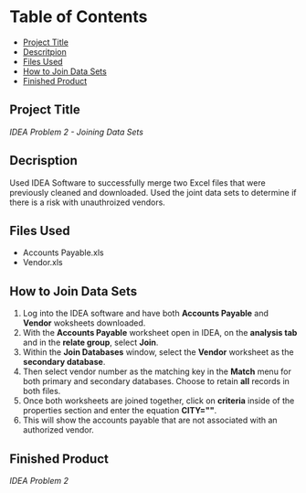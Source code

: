 # Table of Contents

- [Project Title](#Project-Title)
- [Descritpion](#Descritpion)
- [Files Used](#Files-Used)
- [How to Join Data Sets](#How-to-Join-Data-Sets)
- [Finished Product](#Finished-Product)

## Project Title

*IDEA Problem 2 - Joining Data Sets*

## Decrisption

Used IDEA Software to successfully merge two Excel files that were previously cleaned and downloaded. Used the joint data sets to determine if there is a risk with unauthroized vendors.

## Files Used

- Accounts Payable.xls
- Vendor.xls

## How to Join Data Sets

1. Log into the IDEA software and have both **Accounts Payable** and **Vendor** woksheets downloaded.
2. With the **Accounts Payable** worksheet open in IDEA, on the **analysis tab** and in the **relate group**, select **Join**.
3. Within the **Join Databases** window, select the **Vendor** worksheet as the **secondary database**.
4. Then select vendor number as the matching key in the **Match** menu for both primary and secondary databases. Choose to retain **all** records in both files.
5. Once both worksheets are joined together, click on **criteria** inside of the properties section and enter the equation **CITY=""**.
6. This will show the accounts payable that are not associated with an authorized vendor.

## Finished Product

*IDEA Problem 2*
